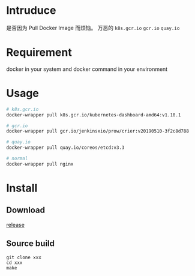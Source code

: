 # Intruduce
是否因为 Pull Docker Image 而烦恼。
万恶的 `k8s.gcr.io` `gcr.io` `quay.io`

# Requirement
docker in your system and docker command in your environment

# Usage
```bash
# k8s.gcr.io
docker-wrapper pull k8s.gcr.io/kubernetes-dashboard-amd64:v1.10.1

# gcr.io
docker-wrapper pull gcr.io/jenkinsxio/prow/crier:v20190510-3f2c8d788

# quay.io
docker-wrapper pull quay.io/coreos/etcd:v3.3

# normal
docker-wrapper pull nginx
```

# Install

## Download
[release](https://github.com/cheerego/docker-wrapper/releases)

## Source build
```
git clone xxx  
cd xxx
make
```
